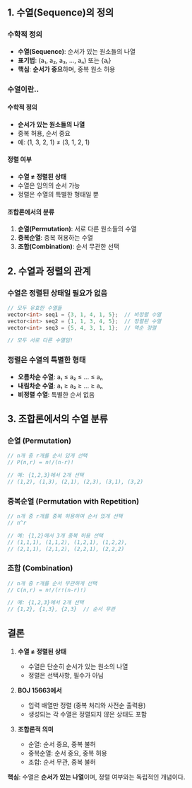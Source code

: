## 1. 수열(Sequence)의 정의

### 수학적 정의
* **수열(Sequence)**: 순서가 있는 원소들의 나열
* **표기법**: (a₁, a₂, a₃, ..., aₙ) 또는 {aᵢ}
* **핵심**: **순서가 중요**하며, 중복 원소 허용


### 수열이란..

#### 수학적 정의
* **순서가 있는 원소들의 나열**
* 중복 허용, 순서 중요
* 예: (1, 3, 2, 1) ≠ (3, 1, 2, 1)

#### 정렬 여부
* **수열 ≠ 정렬된 상태**
* 수열은 임의의 순서 가능
* 정렬은 수열의 특별한 형태일 뿐

#### 조합론에서의 분류
1. **순열(Permutation)**: 서로 다른 원소들의 수열
2. **중복순열**: 중복 허용하는 수열  
3. **조합(Combination)**: 순서 무관한 선택

## 2. 수열과 정렬의 관계

### 수열은 정렬된 상태일 필요가 없음
````cpp
// 모두 유효한 수열들
vector<int> seq1 = {3, 1, 4, 1, 5};  // 비정렬 수열
vector<int> seq2 = {1, 1, 3, 4, 5};  // 정렬된 수열
vector<int> seq3 = {5, 4, 3, 1, 1};  // 역순 정렬

// 모두 서로 다른 수열임!
````

### 정렬은 수열의 특별한 형태
* **오름차순 수열**: a₁ ≤ a₂ ≤ ... ≤ aₙ
* **내림차순 수열**: a₁ ≥ a₂ ≥ ... ≥ aₙ
* **비정렬 수열**: 특별한 순서 없음

## 3. 조합론에서의 수열 분류

### 순열 (Permutation)
````cpp
// n개 중 r개를 순서 있게 선택
// P(n,r) = n!/(n-r)!

// 예: {1,2,3}에서 2개 선택
// (1,2), (1,3), (2,1), (2,3), (3,1), (3,2)
````

### 중복순열 (Permutation with Repetition)
````cpp
// n개 중 r개를 중복 허용하여 순서 있게 선택
// n^r

// 예: {1,2}에서 3개 중복 허용 선택
// (1,1,1), (1,1,2), (1,2,1), (1,2,2), 
// (2,1,1), (2,1,2), (2,2,1), (2,2,2)
````

### 조합 (Combination)
````cpp
// n개 중 r개를 순서 무관하게 선택
// C(n,r) = n!/(r!(n-r)!)

// 예: {1,2,3}에서 2개 선택
// {1,2}, {1,3}, {2,3}  // 순서 무관
````

## 결론

1. **수열 ≠ 정렬된 상태**
   * 수열은 단순히 순서가 있는 원소의 나열
   * 정렬은 선택사항, 필수가 아님

2. **BOJ 15663에서**
   * 입력 배열만 정렬 (중복 처리와 사전순 출력용)
   * 생성되는 각 수열은 정렬되지 않은 상태도 포함

3. **조합론적 의미**
   * 순열: 순서 중요, 중복 불허
   * 중복순열: 순서 중요, 중복 허용
   * 조합: 순서 무관, 중복 불허

**핵심**: 수열은 **순서가 있는 나열**이며, 정렬 여부와는 독립적인 개념이다.